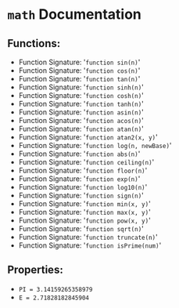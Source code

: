 # `math` Documentation
## Functions:
- Function Signature: '`function sin(n)`'
- Function Signature: '`function cos(n)`'
- Function Signature: '`function tan(n)`'
- Function Signature: '`function sinh(n)`'
- Function Signature: '`function cosh(n)`'
- Function Signature: '`function tanh(n)`'
- Function Signature: '`function asin(n)`'
- Function Signature: '`function acos(n)`'
- Function Signature: '`function atan(n)`'
- Function Signature: '`function atan2(x, y)`'
- Function Signature: '`function log(n, newBase)`'
- Function Signature: '`function abs(n)`'
- Function Signature: '`function ceiling(n)`'
- Function Signature: '`function floor(n)`'
- Function Signature: '`function exp(n)`'
- Function Signature: '`function log10(n)`'
- Function Signature: '`function sign(n)`'
- Function Signature: '`function min(x, y)`'
- Function Signature: '`function max(x, y)`'
- Function Signature: '`function pow(x, y)`'
- Function Signature: '`function sqrt(n)`'
- Function Signature: '`function truncate(n)`'
- Function Signature: '`function isPrime(num)`'
## Properties:
- `PI = 3.14159265358979`
- `E = 2.71828182845904`


